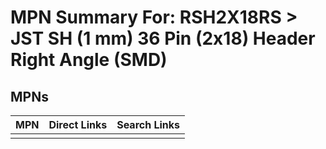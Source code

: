 



# MPN Summary For: RSH2X18RS > JST SH (1 mm) 36 Pin (2x18) Header Right Angle (SMD)

## MPNs
  

|MPN|Direct Links|Search Links|
| :--- | :--- | :--- |
||||

